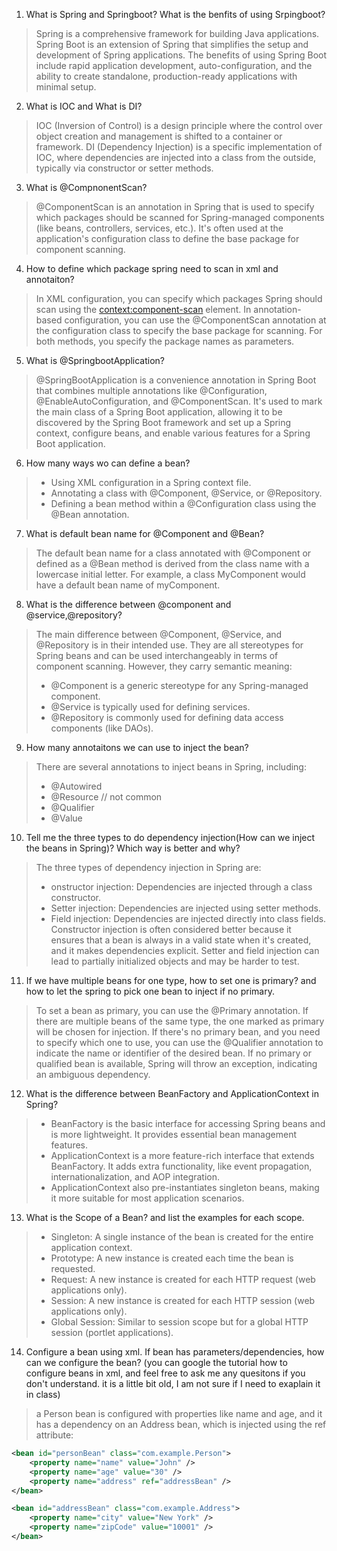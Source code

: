 1. What is Spring and Springboot? What is the benfits of using Srpingboot?
> Spring is a comprehensive framework for building Java applications. Spring Boot is an extension of Spring that simplifies the setup and development of Spring applications. The benefits of using Spring Boot include rapid application development, auto-configuration, and the ability to create standalone, production-ready applications with minimal setup.
2. What is IOC and What is DI?
> IOC (Inversion of Control) is a design principle where the control over object creation and management is shifted to a container or framework. DI (Dependency Injection) is a specific implementation of IOC, where dependencies are injected into a class from the outside, typically via constructor or setter methods.
3. What is  @CompnonentScan?
> @ComponentScan is an annotation in Spring that is used to specify which packages should be scanned for Spring-managed components (like beans, controllers, services, etc.). It's often used at the application's configuration class to define the base package for component scanning.
4. How to define which package spring need to scan in xml and annotaiton?
> In XML configuration, you can specify which packages Spring should scan using the <context:component-scan> element. In annotation-based configuration, you can use the @ComponentScan annotation at the configuration class to specify the base package for scanning. For both methods, you specify the package names as parameters.
5. What is  @SpringbootApplication?
> @SpringBootApplication is a convenience annotation in Spring Boot that combines multiple annotations like @Configuration, @EnableAutoConfiguration, and @ComponentScan. It's used to mark the main class of a Spring Boot application, allowing it to be discovered by the Spring Boot framework and set up a Spring context, configure beans, and enable various features for a Spring Boot application.
6. How many ways wo can define a bean?
> - Using XML configuration in a Spring context file.
> - Annotating a class with @Component, @Service, or @Repository.
> - Defining a bean method within a @Configuration class using the @Bean annotation.
7. What is default bean name for  @Component and  @Bean?
> The default bean name for a class annotated with @Component or defined as a @Bean method is derived from the class name with a lowercase initial letter. For example, a class MyComponent would have a default bean name of myComponent.
8. What is the difference between  @component and  @service,@repository?
> The main difference between @Component, @Service, and @Repository is in their intended use. They are all stereotypes for Spring beans and can be used interchangeably in terms of component scanning. However, they carry semantic meaning:
> * @Component is a generic stereotype for any Spring-managed component.
> * @Service is typically used for defining services.
> * @Repository is commonly used for defining data access components (like DAOs).

9. How many annotaitons we can use to inject the bean?
> There are several annotations to inject beans in Spring, including:
> * @Autowired
> * @Resource // not common
> * @Qualifier
> * @Value

10. Tell me the three types to do dependency injection(How can we inject the beans
    in Spring)? Which way is better and why?
> The three types of dependency injection in Spring are:
> * onstructor injection: Dependencies are injected through a class constructor.
> * Setter injection: Dependencies are injected using setter methods.
> * Field injection: Dependencies are injected directly into class fields.
> <br>Constructor injection is often considered better because it ensures that a bean is always in a valid state when it's created, and it makes dependencies explicit. Setter and field injection can lead to partially initialized objects and may be harder to test.

11. If we have multiple beans for one type, how to set one is primary? and how to let
    the spring to pick one bean to inject if no primary.
> To set a bean as primary, you can use the @Primary annotation. If there are multiple beans of the same type, the one marked as primary will be chosen for injection. If there's no primary bean, and you need to specify which one to use, you can use the @Qualifier annotation to indicate the name or identifier of the desired bean. If no primary or qualified bean is available, Spring will throw an exception, indicating an ambiguous dependency.
12. What is the difference between BeanFactory and ApplicationContext in Spring?
> - BeanFactory is the basic interface for accessing Spring beans and is more lightweight. It provides essential bean management features.
> - ApplicationContext is a more feature-rich interface that extends BeanFactory. It adds extra functionality, like event propagation, internationalization, and AOP integration. 
> - ApplicationContext also pre-instantiates singleton beans, making it more suitable for most application scenarios.
13. What is the Scope of a Bean?  and list the examples for each scope.
> - Singleton: A single instance of the bean is created for the entire application context.
> - Prototype: A new instance is created each time the bean is requested.
> - Request: A new instance is created for each HTTP request (web applications only).
> - Session: A new instance is created for each HTTP session (web applications only).
> - Global Session: Similar to session scope but for a global HTTP session (portlet applications).
14. Configure a bean using xml. If bean has parameters/dependencies, how can we
    configure the bean? (you can google the tutorial how to configure beans in xml,
    and feel free to ask me any quesitons if you don't understand. it is a little bit old,
    I am not sure if I need to exaplain it in class)
> a Person bean is configured with properties like name and age, and it has a dependency on an Address bean, which is injected using the ref attribute:
```xml
<bean id="personBean" class="com.example.Person">
    <property name="name" value="John" />
    <property name="age" value="30" />
    <property name="address" ref="addressBean" />
</bean>

<bean id="addressBean" class="com.example.Address">
    <property name="city" value="New York" />
    <property name="zipCode" value="10001" />
</bean>

```